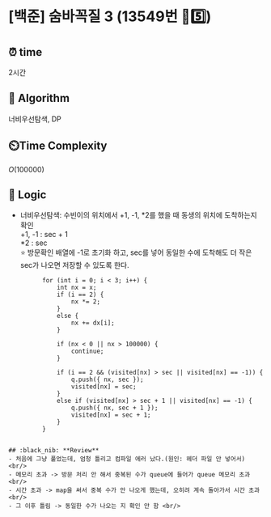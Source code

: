 # [백준] 숨바꼭질 3 (13549번 💛5️⃣)

## ⏰  **time**

2시간

## :pushpin: **Algorithm**

너비우선탐색, DP

## ⏲️**Time Complexity**

$O(100000)$

## :round_pushpin: **Logic**
- 너비우선탐색: 수빈이의 위치에서 +1, -1, *2를 했을 때 동생의 위치에 도착하는지 확인 <br/>
  +1, -1 : sec + 1 <br/>
  *2 : sec <br/>
  ⭐ 방문확인 배열에 -1로 초기화 하고, sec를 넣어 동일한 수에 도착해도 더 작은 sec가 나오면 저장할 수 있도록 한다. <br/>
  ```
		for (int i = 0; i < 3; i++) {
			int nx = x;
			if (i == 2) {
				nx *= 2;
			}
			else {
				nx += dx[i];
			}

			if (nx < 0 || nx > 100000) {
				continue;
			}

			if (i == 2 && (visited[nx] > sec || visited[nx] == -1)) {
				q.push({ nx, sec });
				visited[nx] = sec;
			}
			else if (visited[nx] > sec + 1 || visited[nx] == -1) {
				q.push({ nx, sec + 1 });
				visited[nx] = sec + 1;
			}
		}
 ```

## :black_nib: **Review**
- 처음에 그냥 풀었는데, 엄청 틀리고 컴파일 에러 났다.(원인: 헤더 파일 안 넣어서) <br/>
- 메모리 초과 -> 방문 처리 안 해서 중복된 수가 queue에 들어가 queue 메모리 초과 <br/>
- 시간 초과 -> map을 써서 중복 수가 안 나오게 했는데, 오히려 계속 돌아가서 시간 초과 <br/>
- 그 이후 틀림 -> 동일한 수가 나오는 지 확인 안 함 <br/>
